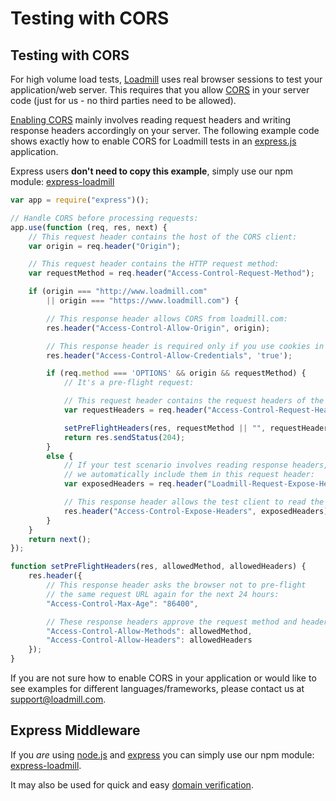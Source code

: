 # Testing with CORS

## Testing with CORS

For high volume load tests, [Loadmill](https://www.loadmill.com) uses real browser sessions to test your application/web server. This requires that you allow [CORS](https://en.wikipedia.org/wiki/Cross-origin\_resource\_sharing) in your server code (just for us - no third parties need to be allowed).

[Enabling CORS](https://enable-cors.org/server.html) mainly involves reading request headers and writing response headers accordingly on your server. The following example code shows exactly how to enable CORS for Loadmill tests in an [express.js](http://expressjs.com) application.

Express users **don't need to copy this example**, simply use our npm module: [express-loadmill](https://www.npmjs.com/package/express-loadmill)

```javascript
var app = require("express")();

// Handle CORS before processing requests:
app.use(function (req, res, next) {
    // This request header contains the host of the CORS client:
    var origin = req.header("Origin");

    // This request header contains the HTTP request method: 
    var requestMethod = req.header("Access-Control-Request-Method");

    if (origin === "http://www.loadmill.com"
        || origin === "https://www.loadmill.com") {

        // This response header allows CORS from loadmill.com:
        res.header("Access-Control-Allow-Origin", origin);

        // This response header is required only if you use cookies in your tests:
        res.header("Access-Control-Allow-Credentials", 'true');

        if (req.method === 'OPTIONS' && origin && requestMethod) {
            // It's a pre-flight request:

            // This request header contains the request headers of the pre-flighted request:
            var requestHeaders = req.header("Access-Control-Request-Headers");

            setPreFlightHeaders(res, requestMethod || "", requestHeaders || "");
            return res.sendStatus(204);
        }
        else {
            // If your test scenario involves reading response headers, 
            // we automatically include them in this request header:
            var exposedHeaders = req.header("Loadmill-Request-Expose-Headers") || "";

            // This response header allows the test client to read the desired headers from the response:
            res.header("Access-Control-Expose-Headers", exposedHeaders);
        }
    }
    return next();
});

function setPreFlightHeaders(res, allowedMethod, allowedHeaders) {
    res.header({
        // This response header asks the browser not to pre-flight 
        // the same request URL again for the next 24 hours:
        "Access-Control-Max-Age": "86400",

        // These response headers approve the request method and headers specified:
        "Access-Control-Allow-Methods": allowedMethod,
        "Access-Control-Allow-Headers": allowedHeaders
    });
}
```

If you are not sure how to enable CORS in your application or would like to see examples for different languages/frameworks, please contact us at [support@loadmill.com](mailto:support@loadmill.com).

## Express Middleware

If you _are_ using [node.js](https://nodejs.org) and [express](https://expressjs.com) you can simply use our npm module: [express-loadmill](https://www.npmjs.com/package/express-loadmill).

It may also be used for quick and easy [domain verification](../load-testing/domain-verification.md).
